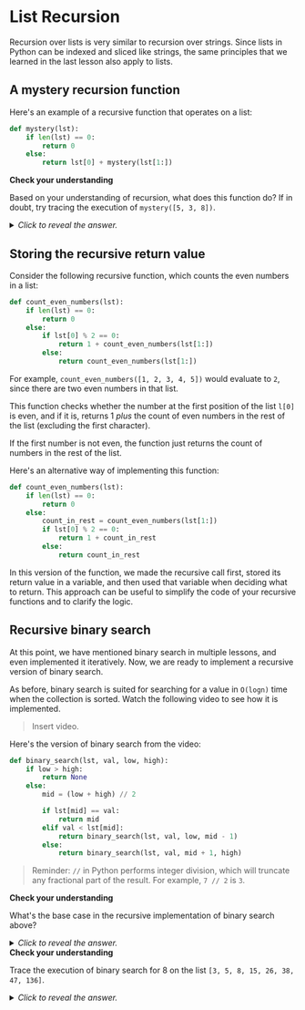 # List Recursion

Recursion over lists is very similar to recursion over strings. Since lists in Python can be indexed and sliced like strings, the same principles that we learned in the last lesson also apply to lists.

## A mystery recursion function

Here's an example of a recursive function that operates on a list:

```python
def mystery(lst):
    if len(lst) == 0:
        return 0
    else:
        return lst[0] + mystery(lst[1:])
```

<aside>
<b>Check your understanding</b>
<p>Based on your understanding of recursion, what does this function do? If in doubt, try tracing the execution of <code>mystery([5, 3, 8])</code>.</p>
<details>
<summary>
<i>Click to reveal the answer.</i>
</summary>
<p><b>Answer.</b> This function sums all of the numbers in a list. It works by adding the first element of the list to the sum of the <i>rest</i> of the list at each step. The base case is when it's given an empty list, the sum is 0.</p>
</details>
</aside>

## Storing the recursive return value

Consider the following recursive function, which counts the even numbers in a list:

```python
def count_even_numbers(lst):
    if len(lst) == 0:
        return 0
    else:
        if lst[0] % 2 == 0:
            return 1 + count_even_numbers(lst[1:])
        else:
            return count_even_numbers(lst[1:])
```

For example, `count_even_numbers([1, 2, 3, 4, 5])` would evaluate to `2`, since there are two even numbers in that list.

This function checks whether the number at the first position of the list `l[0]` is even, and if it is, returns 1 *plus* the count of even numbers in the rest of the list (excluding the first character).

If the first number is not even, the function just returns the count of numbers in the rest of the list.

Here's an alternative way of implementing this function:

```python
def count_even_numbers(lst):
    if len(lst) == 0:
        return 0
    else:
        count_in_rest = count_even_numbers(lst[1:])
        if lst[0] % 2 == 0:
            return 1 + count_in_rest
        else:
            return count_in_rest
```

In this version of the function, we made the recursive call first, stored its return value in a variable, and then used that variable when deciding what to return. This approach can be useful to simplify the code of your recursive functions and to clarify the logic.

## Recursive binary search

At this point, we have mentioned binary search in multiple lessons, and even implemented it iteratively. Now, we are ready to implement a recursive version of binary search.

As before, binary search is suited for searching for a value in `O(logn)` time when the collection is sorted. Watch the following video to see how it is implemented.

> Insert video.

Here's the version of binary search from the video:

```python
def binary_search(lst, val, low, high):
    if low > high:
        return None
    else:
        mid = (low + high) // 2

        if lst[mid] == val:
            return mid
        elif val < lst[mid]:
            return binary_search(lst, val, low, mid - 1)
        else:
            return binary_search(lst, val, mid + 1, high)
```

> Reminder: `//` in Python performs integer division, which will truncate any fractional part of the result. For example, `7 // 2` is `3`.

<aside>
<b>Check your understanding</b>
<p>What's the base case in the recursive implementation of binary search above?</p>
<details>
<summary>
<i>Click to reveal the answer.</i>
</summary>
<p><b>Answer.</b> There are two base cases in the function. The first is when the value is found (<code>if lst[mid] == val</code>); in that case, the recursion can stop and the index of the value is returned. The other base case is when the value is not present in the list. This occurs when the condition <code>if low > high</code> is true, and the function returns <code>None</code>.</p>
</details>
</aside>

<aside>
<b>Check your understanding</b>
<p>Trace the execution of binary search for 8 on the list <code>[3, 5, 8, 15, 26, 38, 47, 136]</code>.</p>
<details>
<summary>
<i>Click to reveal the answer.</i>
</summary>
<p><b>Answer.</b> Here's a visualization of the execution using Python Tutor:</p>
<iframe width="800" height="500" frameborder="0" src="https://pythontutor.com/iframe-embed.html#code=def%20binary_search%28lst,%20val,%20low,%20high%29%3A%0A%20%20%20%20if%20low%20%3E%20high%3A%0A%20%20%20%20%20%20%20%20return%20None%0A%20%20%20%20else%3A%0A%20%20%20%20%20%20%20%20mid%20%3D%20%28low%20%2B%20high%29%20//%202%0A%0A%20%20%20%20%20%20%20%20if%20lst%5Bmid%5D%20%3D%3D%20val%3A%0A%20%20%20%20%20%20%20%20%20%20%20%20return%20mid%0A%20%20%20%20%20%20%20%20elif%20val%20%3C%20lst%5Bmid%5D%3A%0A%20%20%20%20%20%20%20%20%20%20%20%20return%20binary_search%28lst,%20val,%20low,%20mid%20-%201%29%0A%20%20%20%20%20%20%20%20else%3A%0A%20%20%20%20%20%20%20%20%20%20%20%20return%20binary_search%28lst,%20val,%20mid%20%2B%201,%20high%29%0A%0Alst%20%3D%20%5B3,%205,%208,%2015,%2026,%2038,%2047,%20136%5D%0Aprint%28binary_search%28lst,%208,%200,%20len%28lst%29%20-%201%29%29&codeDivHeight=400&codeDivWidth=350&cumulative=false&curInstr=0&heapPrimitives=nevernest&origin=opt-frontend.js&py=3&rawInputLstJSON=%5B%5D&textReferences=false"> </iframe>
</details>
</aside>
